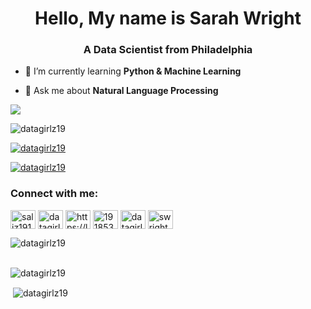 <h1 align="center">Hello, My name is Sarah Wright</h1>
<h3 align="center">A Data Scientist from Philadelphia</h3>

- 🌱 I’m currently learning **Python & Machine Learning**

- 💬 Ask me about **Natural Language Processing**
<img align = "center" src = "https://imgs.search.brave.com/YKFLKxvX98fnY9fRbrafTS8kKKRHrGt9urEQp2YoiMo/rs:fit:1200:630:1/g:ce/aHR0cHM6Ly9yZXMu/Y2xvdWRpbmFyeS5j/b20vdGVlcHVibGlj/L2ltYWdlL3ByaXZh/dGUvcy0tR1BuVldH/b3EtLS90X1ByZXZp/ZXcvYl9yZ2I6MzY1/MzhiLGNfbHBhZCxm/X2pwZyxoXzYzMCxx/XzkwLHdfMTIwMC92/MTU4NDE2NjMzOC9w/cm9kdWN0aW9uL2Rl/c2lnbnMvODQ2Nzc0/Nl8wLmpwZw" >


<p align="left"> <img src="https://komarev.com/ghpvc/?username=datagirlz19&label=Profile%20views&color=0e75b6&style=flat" alt="datagirlz19" /> </p>

<p align="left"> <a href="https://github.com/ryo-ma/github-profile-trophy"><img src="https://github-profile-trophy.vercel.app/?username=datagirlz19" alt="datagirlz19" /></a> </p>

<p align="left"> <a href="https://twitter.com/datagirlz19" target="blank"><img src="https://img.shields.io/twitter/follow/datagirlz19?logo=twitter&style=for-the-badge" alt="datagirlz19" /></a> </p>


<h3 align="left">Connect with me:</h3>
<p align="left">
<a href="https://codepen.io/saliz19151" target="blank"><img align="center" src="https://raw.githubusercontent.com/rahuldkjain/github-profile-readme-generator/master/src/images/icons/Social/codepen.svg" alt="saliz19151" height="30" width="40" /></a>
<a href="https://twitter.com/datagirlz19" target="blank"><img align="center" src="https://raw.githubusercontent.com/rahuldkjain/github-profile-readme-generator/master/src/images/icons/Social/twitter.svg" alt="datagirlz19" height="30" width="40" /></a>
<a href="https://linkedin.com/in/https://linkedin.com/in/swright22" target="blank"><img align="center" src="https://raw.githubusercontent.com/rahuldkjain/github-profile-readme-generator/master/src/images/icons/Social/linked-in-alt.svg" alt="https://linkedin.com/in/swright22" height="30" width="40" /></a>
<a href="https://stackoverflow.com/users/19185336" target="blank"><img align="center" src="https://raw.githubusercontent.com/rahuldkjain/github-profile-readme-generator/master/src/images/icons/Social/stack-overflow.svg" alt="19185336" height="30" width="40" /></a>
<a href="https://kaggle.com/datagirlz19" target="blank"><img align="center" src="https://raw.githubusercontent.com/rahuldkjain/github-profile-readme-generator/master/src/images/icons/Social/kaggle.svg" alt="datagirlz19" height="30" width="40" /></a>
<a href="https://www.hackerrank.com/swright22" target="blank"><img align="center" src="https://raw.githubusercontent.com/rahuldkjain/github-profile-readme-generator/master/src/images/icons/Social/hackerrank.svg" alt="swright22" height="30" width="40" /></a>
</p>
<p><img align="left" src="https://github-readme-stats.vercel.app/api/top-langs?username=datagirlz19&show_icons=true&locale=en&layout=compact" alt="datagirlz19" /></p>

</p><br><br>

<p><img align="center" src="https://github-readme-streak-stats.herokuapp.com/?user=datagirlz19&" alt="datagirlz19" /></p>
<p>&nbsp;<img align="center" src="https://github-readme-stats.vercel.app/api?username=datagirlz19&show_icons=true&locale=en" alt="datagirlz19" /></p>


